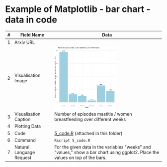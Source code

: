 # Example of Matplotlib - bar chart - data in code

| # | Field Name               | Data                             |
|---|--------------------------|----------------------------------|
| 1 | Arxiv URL                |                                  |
| 2 | Visualisation Image      | <img src="./2_visualisation_image.png" width="200" height="200">|
| 3 | Visualisation Caption    | Number of episodes mastitis / women breastfeeding over different weeks |
| 4 | Plotting Data            |      |
| 5 | Code                     | [5_code.R](./5_code.R) (attached in this folder)         |
| 6 | Command                  | `Rscript 5_code.R`           |
| 7 | Natural Language Request | For the given data in the variables "weeks" and "values," show a bar chart using ggplot2. Place the values on top of the bars.|